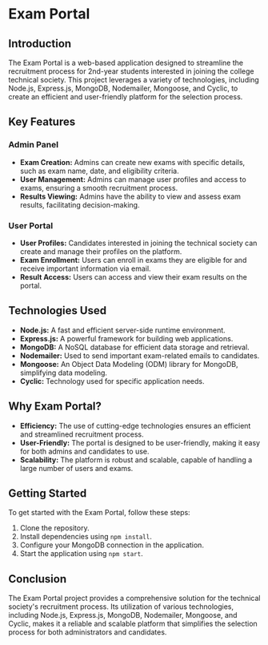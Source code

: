 # Exam Portal

## Introduction

The Exam Portal is a web-based application designed to streamline the recruitment process for 2nd-year students interested in joining the college technical society. This project leverages a variety of technologies, including Node.js, Express.js, MongoDB, Nodemailer, Mongoose, and Cyclic, to create an efficient and user-friendly platform for the selection process.

## Key Features

### Admin Panel

- **Exam Creation:** Admins can create new exams with specific details, such as exam name, date, and eligibility criteria.
- **User Management:** Admins can manage user profiles and access to exams, ensuring a smooth recruitment process.
- **Results Viewing:** Admins have the ability to view and assess exam results, facilitating decision-making.

### User Portal

- **User Profiles:** Candidates interested in joining the technical society can create and manage their profiles on the platform.
- **Exam Enrollment:** Users can enroll in exams they are eligible for and receive important information via email.
- **Result Access:** Users can access and view their exam results on the portal.

## Technologies Used

- **Node.js:** A fast and efficient server-side runtime environment.
- **Express.js:** A powerful framework for building web applications.
- **MongoDB:** A NoSQL database for efficient data storage and retrieval.
- **Nodemailer:** Used to send important exam-related emails to candidates.
- **Mongoose:** An Object Data Modeling (ODM) library for MongoDB, simplifying data modeling.
- **Cyclic:** Technology used for specific application needs.

## Why Exam Portal?

- **Efficiency:** The use of cutting-edge technologies ensures an efficient and streamlined recruitment process.
- **User-Friendly:** The portal is designed to be user-friendly, making it easy for both admins and candidates to use.
- **Scalability:** The platform is robust and scalable, capable of handling a large number of users and exams.

## Getting Started

To get started with the Exam Portal, follow these steps:

1. Clone the repository.
2. Install dependencies using `npm install`.
3. Configure your MongoDB connection in the application.
4. Start the application using `npm start`.

## Conclusion

The Exam Portal project provides a comprehensive solution for the technical society's recruitment process. Its utilization of various technologies, including Node.js, Express.js, MongoDB, Nodemailer, Mongoose, and Cyclic, makes it a reliable and scalable platform that simplifies the selection process for both administrators and candidates.
